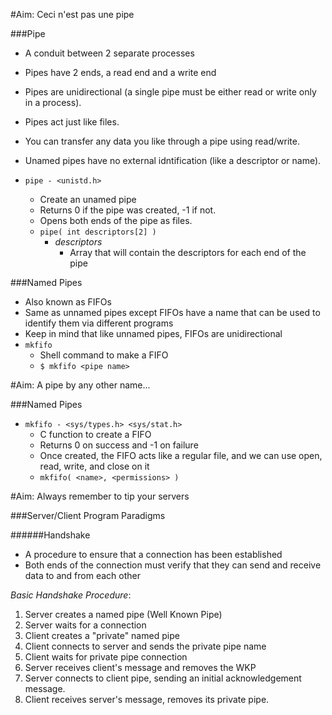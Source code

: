 #Aim: Ceci n'est pas une pipe

###Pipe
- A conduit between 2 separate processes
- Pipes have 2 ends, a read end and a write end
- Pipes are unidirectional (a single pipe must be either read or write only in a process).
- Pipes act just like files.
- You can transfer any data you like through a pipe using read/write.
- Unamed pipes have no external idntification (like a descriptor or name).

- `pipe - <unistd.h>`
  - Create an unamed pipe
  - Returns 0 if the pipe was created, -1 if not.
  - Opens both ends of the pipe as files.
  - `pipe( int descriptors[2] )`
	- _descriptors_
	  - Array that will contain the descriptors for each end of the pipe

###Named Pipes
- Also known as FIFOs
- Same as unnamed pipes except FIFOs have a name that can be used to identify them via different programs
- Keep in mind that like unnamed pipes, FIFOs are unidirectional
- `mkfifo`
  - Shell command to make a FIFO
  - `$ mkfifo <pipe name>`

#Aim: A pipe by any other name...

###Named Pipes
- `mkfifo - <sys/types.h> <sys/stat.h>`
  - C function to create a FIFO
  - Returns 0 on success and -1 on failure
  - Once created, the FIFO acts like a regular file, and we can use open, read, write, and close on it
  - `mkfifo( <name>, <permissions> )`

#Aim: Always remember to tip your servers

###Server/Client Program Paradigms

######Handshake
- A procedure to ensure that a connection has been established
- Both ends of the connection must verify that they can send and receive data to and from each other

*Basic Handshake Procedure*:
1. Server creates a named pipe (Well Known Pipe)
2. Server waits for a connection
3. Client creates a "private" named pipe
4. Client connects to server and sends the private pipe name
5. Client waits for private pipe connection
6. Server receives client's message and removes the WKP
7. Server connects to client pipe, sending an initial acknowledgement message.
8. Client receives server's message, removes its private pipe.


